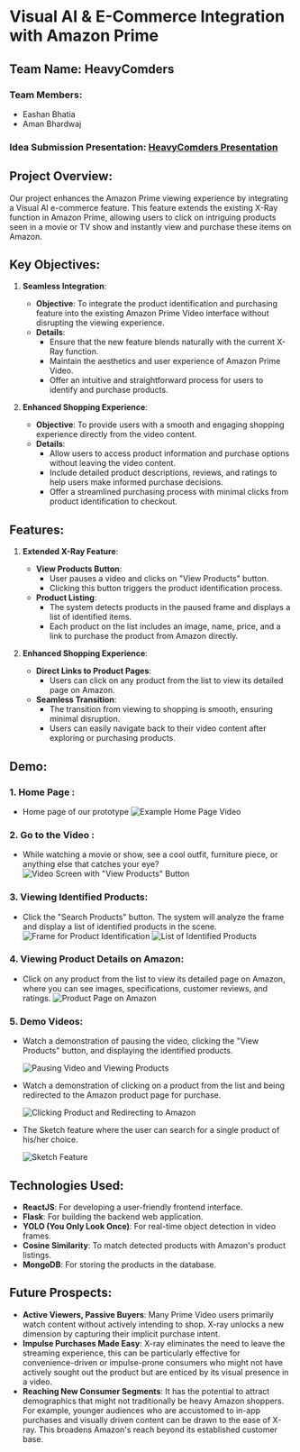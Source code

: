 # Visual AI & E-Commerce Integration with Amazon Prime

## Team Name: HeavyComders
### Team Members:
- Eashan Bhatia
- Aman Bhardwaj

### Idea Submission Presentation: [HeavyComders Presentation](https://drive.google.com/file/d/1CSnzxC1jnVE1mqxHUcMpwTZ83e2NjVmb/view?usp=sharing)

## Project Overview:
Our project enhances the Amazon Prime viewing experience by integrating a Visual AI e-commerce feature. This feature extends the existing X-Ray function in Amazon Prime, allowing users to click on intriguing products seen in a movie or TV show and instantly view and purchase these items on Amazon.



## Key Objectives:
1. **Seamless Integration**:
   - **Objective**: To integrate the product identification and purchasing feature into the existing Amazon Prime Video interface without disrupting the viewing experience.
   - **Details**:
     - Ensure that the new feature blends naturally with the current X-Ray function.
     - Maintain the aesthetics and user experience of Amazon Prime Video.
     - Offer an intuitive and straightforward process for users to identify and purchase products.

2. **Enhanced Shopping Experience**:
   - **Objective**: To provide users with a smooth and engaging shopping experience directly from the video content.
   - **Details**:
     - Allow users to access product information and purchase options without leaving the video content.
     - Include detailed product descriptions, reviews, and ratings to help users make informed purchase decisions.
     - Offer a streamlined purchasing process with minimal clicks from product identification to checkout.

## Features:
1. **Extended X-Ray Feature**:
   - **View Products Button**:
     - User pauses a video and clicks on "View Products" button.
     - Clicking this button triggers the product identification process.
   - **Product Listing**:
     - The system detects products in the paused frame and displays a list of identified items.
     - Each product on the list includes an image, name, price, and a link to purchase the product from Amazon directly.

2. **Enhanced Shopping Experience**:
   - **Direct Links to Product Pages**:
     - Users can click on any product from the list to view its detailed page on Amazon.
   - **Seamless Transition**:
     - The transition from viewing to shopping is smooth, ensuring minimal disruption.
     - Users can easily navigate back to their video content after exploring or purchasing products.


## Demo:

### 1. Home Page :
- Home page of our prototype
 ![Example Home Page Video](./client/public/images/image.png)

### 2. Go to the Video :
- While watching a movie or show, see a cool outfit, furniture piece, or anything else that catches your eye?
 ![Video Screen with "View Products" Button](./client/public/images/airnew.png)

### 3. Viewing Identified Products:
- Click the "Search Products" button. The system will analyze the frame and display a list of identified products in the scene.
 ![Frame for Product Identification](./client/public/images/ssnew.png)
 ![List of Identified Products](./client/public/images/products.png)

### 4. Viewing Product Details on Amazon:
- Click on any product from the list to view its detailed page on Amazon, where you can see images, specifications, customer reviews, and ratings.
 ![Product Page on Amazon](./client/public/images/amazon.png)

### 5. Demo Videos:
- Watch a demonstration of pausing the video, clicking the "View Products" button, and displaying the identified products.
  
  ![Pausing Video and Viewing Products](https://github.com/eashanbhatia/HeavyComders/blob/main/client/public/videos/first.gif)
  
- Watch a demonstration of clicking on a product from the list and being redirected to the Amazon product page for purchase.
  
  ![Clicking Product and Redirecting to Amazon](https://github.com/eashanbhatia/HeavyComders/blob/main/client/public/videos/second.gif)

- The Sketch feature where the user can search for a single product of his/her choice.

  ![Sketch Feature](https://github.com/eashanbhatia/HeavyComders/blob/main/client/public/videos/third.gif)


## Technologies Used:
- **ReactJS**: For developing a user-friendly frontend interface.
- **Flask**: For building the backend web application.
- **YOLO (You Only Look Once)**: For real-time object detection in video frames.
- **Cosine Similarity**: To match detected products with Amazon's product listings.
- **MongoDB**: For storing the products in the database.

## Future Prospects:
- **Active Viewers, Passive Buyers**: Many Prime Video users primarily watch content without actively intending to shop. X-ray unlocks a new dimension by capturing their implicit purchase intent.
- **Impulse Purchases Made Easy**: X-ray eliminates the need to leave the streaming experience, this can be particularly effective for convenience-driven or impulse-prone consumers who might not have actively sought out the product but are enticed by its visual presence in a video.
- **Reaching New Consumer Segments**: It has the potential to attract demographics that might not traditionally be heavy Amazon shoppers. For example, younger audiences who are accustomed to in-app purchases and visually driven content can be drawn to the ease of X-ray. This broadens Amazon's reach beyond its established customer base.

